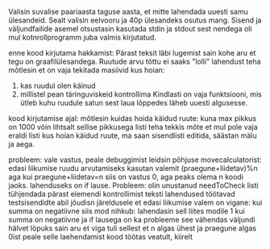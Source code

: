 
Valisin suvalise paariaasta taguse aasta, et mitte lahendada uuesti samu ülesandeid. Sealt valisin eelvooru ja 40p ülesandeks osutus mang.
Sisend ja väljundfailide asemel otsustasin kasutada stdin ja stdout sest nendega oli mul kotnrollprogramm juba valmis kirjutatud.

enne kood kirjutama hakkamist:
Pärast teksit läbi lugemist sain kohe aru et tegu on graafilülesandega.
Ruutude arvu tõttu ei saaks "lolli" lahendust teha
mõtlesin et on vaja tekitada masiivid kus hoian:
1) kas ruudul olen käinud
2) millistel pean täringuviskeid kontrollima
Kindlasti on vaja funktsiooni, mis ütleb kuhu ruudule satun sest laua lõppedes läheb uuesti algusesse.

kood kirjutamise ajal:
mõtlesin kuidas hoida käidud ruute: kuna max pikkus on 1000 võin lihtsalt sellise pikkusega listi teha
tekkis mõte et mul pole vaja eraldi listi kus hoian käidud ruute, ma saan sisendlisti editida, säästan mälu ja aega.

probleem: vale vastus, peale debuggimist leidsin põhjuse movecalculatorist:
edasi liikumise ruudu arvutamiseks kasutan valemit (praegune+liidetav)%n aga kui praegune+liidetav=n siis on vastus 0, aga peaks olema n koodi jaoks. lahenduseks on if lause.
Probleem: olin unustanud needToCheck listi tühjendada pärast elemendi kontrollimist
teksti lahendused töötavad
testsisendidte abil jõudisn järeldusele et edasi liikumise valem on vigane:
kui summa on negatiivne siis mod nihkub: lahendasin sell liites modile 1 kui summa on negatiivne
ja if lausega on ka probleeme
see vähendas väljundi hälvet
lõpuks sain aru et viga tuli sellest et n algas ühest ja praegune algas 0ist 
peale selle laehendamist kood töötas veatult, kiirelt